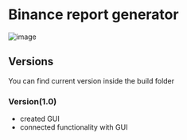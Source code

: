 # Binance report generator
![image](https://github.com/Lipovitsch/binance_report/assets/92733509/86eff288-6fa9-4bcf-a04c-83091cf043bd)

## Versions
You can find current version inside the build folder

### Version(1.0)
- created GUI
- connected functionality with GUI
